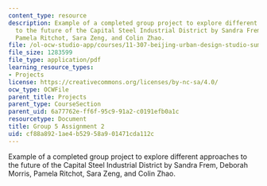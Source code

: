 ```yaml
---
content_type: resource
description: Example of a completed group project to explore different approaches
  to the future of the Capital Steel Industrial District by Sandra Frem, Deborah Morris,
  Pamela Ritchot, Sara Zeng, and Colin Zhao.
file: /ol-ocw-studio-app/courses/11-307-beijing-urban-design-studio-summer-2008/cf88a8921ae4b52958a901471cda112c_group5_assn2.pdf
file_size: 1283599
file_type: application/pdf
learning_resource_types:
- Projects
license: https://creativecommons.org/licenses/by-nc-sa/4.0/
ocw_type: OCWFile
parent_title: Projects
parent_type: CourseSection
parent_uid: 6a77762e-ff6f-95c9-91a2-c0191efb0a1c
resourcetype: Document
title: Group 5 Assignment 2
uid: cf88a892-1ae4-b529-58a9-01471cda112c
---
```

Example of a completed group project to explore different approaches to the future of the Capital Steel Industrial District by Sandra Frem, Deborah Morris, Pamela Ritchot, Sara Zeng, and Colin Zhao.